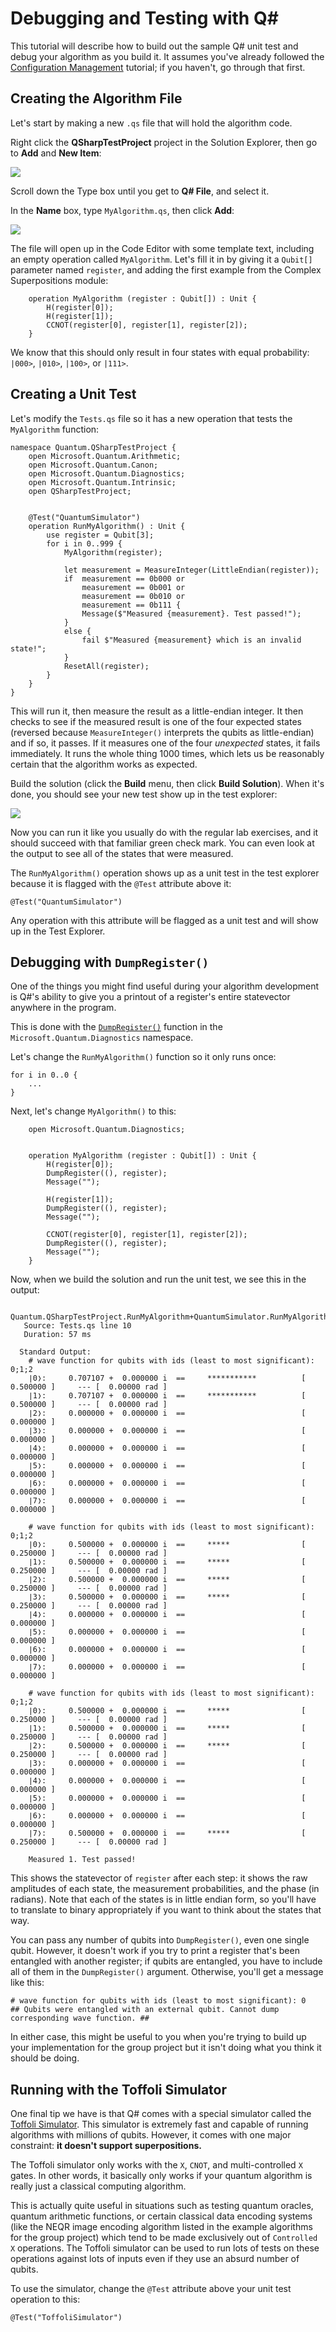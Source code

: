 ﻿# Debugging and Testing with Q#

This tutorial will describe how to build out the sample Q# unit test and debug your algorithm as you build it.
It assumes you've already followed the [Configuration Management](./CM.md) tutorial; if you haven't, go through that first.


## Creating the Algorithm File

Let's start by making a new `.qs` file that will hold the algorithm code.

Right click the **QSharpTestProject** project in the Solution Explorer, then go to **Add** and **New Item**:

![](./images/qs-1.png)

Scroll down the Type box until you get to **Q# File**, and select it.

In the **Name** box, type `MyAlgorithm.qs`, then click **Add**:

![](./images/qs-2.png)

The file will open up in the Code Editor with some template text, including an empty operation called `MyAlgorithm`.
Let's fill it in by giving it a `Qubit[]` parameter named `register`, and adding the first example from the Complex Superpositions module:

```
    operation MyAlgorithm (register : Qubit[]) : Unit {
        H(register[0]);
        H(register[1]);
        CCNOT(register[0], register[1], register[2]);
    }
```

We know that this should only result in four states with equal probability: `|000>`, `|010>`, `|100>`, or `|111>`.


## Creating a Unit Test

Let's modify the `Tests.qs` file so it has a new operation that tests the `MyAlgorithm` function:

```
namespace Quantum.QSharpTestProject {
    open Microsoft.Quantum.Arithmetic;
    open Microsoft.Quantum.Canon;
    open Microsoft.Quantum.Diagnostics;
    open Microsoft.Quantum.Intrinsic;
    open QSharpTestProject;

    
    @Test("QuantumSimulator")
    operation RunMyAlgorithm() : Unit {
        use register = Qubit[3];
        for i in 0..999 {
            MyAlgorithm(register);
        
            let measurement = MeasureInteger(LittleEndian(register));
            if  measurement == 0b000 or
                measurement == 0b001 or
                measurement == 0b010 or
                measurement == 0b111 {
                Message($"Measured {measurement}. Test passed!");
            }
            else {
                fail $"Measured {measurement} which is an invalid state!";
            }
            ResetAll(register);
        }
    }
}
```

This will run it, then measure the result as a little-endian integer.
It then checks to see if the measured result is one of the four expected states (reversed because `MeasureInteger()` interprets the qubits as little-endian) and if so, it passes.
If it measures one of the four *unexpected* states, it fails immediately.
It runs the whole thing 1000 times, which lets us be reasonably certain that the algorithm works as expected.

Build the solution (click the **Build** menu, then click **Build Solution**).
When it's done, you should see your new test show up in the test explorer:

![](./images/qs-3.png)

Now you can run it like you usually do with the regular lab exercises, and it should succeed with that familiar green check mark.
You can even look at the output to see all of the states that were measured.

The `RunMyAlgorithm()` operation shows up as a unit test in the test explorer because it is flagged with the `@Test` attribute above it:

```
@Test("QuantumSimulator")
```

Any operation with this attribute will be flagged as a unit test and will show up in the Test Explorer.


## Debugging with `DumpRegister()`

One of the things you might find useful during your algorithm development is Q#'s ability to give you a printout of a register's entire statevector anywhere in the program.

This is done with the [`DumpRegister()`](https://docs.microsoft.com/en-us/qsharp/api/qsharp/microsoft.quantum.diagnostics.dumpregister) function in the `Microsoft.Quantum.Diagnostics` namespace.

Let's change the `RunMyAlgorithm()` function so it only runs once:

```
for i in 0..0 {
    ...
}
```

Next, let's change `MyAlgorithm()` to this:

```
    open Microsoft.Quantum.Diagnostics;


    operation MyAlgorithm (register : Qubit[]) : Unit {
        H(register[0]);
        DumpRegister((), register);
        Message("");

        H(register[1]);
        DumpRegister((), register);
        Message("");

        CCNOT(register[0], register[1], register[2]);
        DumpRegister((), register);
        Message("");
    }
```

Now, when we build the solution and run the unit test, we see this in the output:

```
﻿ Quantum.QSharpTestProject.RunMyAlgorithm+QuantumSimulator.RunMyAlgorithm
   Source: Tests.qs line 10
   Duration: 57 ms

  Standard Output: 
    # wave function for qubits with ids (least to most significant): 0;1;2
    ∣0❭:	 0.707107 +  0.000000 i	 == 	***********          [ 0.500000 ]     --- [  0.00000 rad ]
    ∣1❭:	 0.707107 +  0.000000 i	 == 	***********          [ 0.500000 ]     --- [  0.00000 rad ]
    ∣2❭:	 0.000000 +  0.000000 i	 == 	                     [ 0.000000 ]                   
    ∣3❭:	 0.000000 +  0.000000 i	 == 	                     [ 0.000000 ]                   
    ∣4❭:	 0.000000 +  0.000000 i	 == 	                     [ 0.000000 ]                   
    ∣5❭:	 0.000000 +  0.000000 i	 == 	                     [ 0.000000 ]                   
    ∣6❭:	 0.000000 +  0.000000 i	 == 	                     [ 0.000000 ]                   
    ∣7❭:	 0.000000 +  0.000000 i	 == 	                     [ 0.000000 ]                   
    
    # wave function for qubits with ids (least to most significant): 0;1;2
    ∣0❭:	 0.500000 +  0.000000 i	 == 	*****                [ 0.250000 ]     --- [  0.00000 rad ]
    ∣1❭:	 0.500000 +  0.000000 i	 == 	*****                [ 0.250000 ]     --- [  0.00000 rad ]
    ∣2❭:	 0.500000 +  0.000000 i	 == 	*****                [ 0.250000 ]     --- [  0.00000 rad ]
    ∣3❭:	 0.500000 +  0.000000 i	 == 	*****                [ 0.250000 ]     --- [  0.00000 rad ]
    ∣4❭:	 0.000000 +  0.000000 i	 == 	                     [ 0.000000 ]                   
    ∣5❭:	 0.000000 +  0.000000 i	 == 	                     [ 0.000000 ]                   
    ∣6❭:	 0.000000 +  0.000000 i	 == 	                     [ 0.000000 ]                   
    ∣7❭:	 0.000000 +  0.000000 i	 == 	                     [ 0.000000 ]                   
    
    # wave function for qubits with ids (least to most significant): 0;1;2
    ∣0❭:	 0.500000 +  0.000000 i	 == 	*****                [ 0.250000 ]     --- [  0.00000 rad ]
    ∣1❭:	 0.500000 +  0.000000 i	 == 	*****                [ 0.250000 ]     --- [  0.00000 rad ]
    ∣2❭:	 0.500000 +  0.000000 i	 == 	*****                [ 0.250000 ]     --- [  0.00000 rad ]
    ∣3❭:	 0.000000 +  0.000000 i	 == 	                     [ 0.000000 ]                   
    ∣4❭:	 0.000000 +  0.000000 i	 == 	                     [ 0.000000 ]                   
    ∣5❭:	 0.000000 +  0.000000 i	 == 	                     [ 0.000000 ]                   
    ∣6❭:	 0.000000 +  0.000000 i	 == 	                     [ 0.000000 ]                   
    ∣7❭:	 0.500000 +  0.000000 i	 == 	*****                [ 0.250000 ]     --- [  0.00000 rad ]
    
    Measured 1. Test passed!
```

This shows the statevector of `register` after each step: it shows the raw amplitudes of each state, the measurement probabilities, and the phase (in radians).
Note that each of the states is in little endian form, so you'll have to translate to binary appropriately if you want to think about the states that way.

You can pass any number of qubits into `DumpRegister()`, even one single qubit.
However, it doesn't work if you try to print a register that's been entangled with another register; if qubits are entangled, you have to include all of them in the `DumpRegister()` argument.
Otherwise, you'll get a message like this:

```
# wave function for qubits with ids (least to most significant): 0
## Qubits were entangled with an external qubit. Cannot dump corresponding wave function. ##
```

In either case, this might be useful to you when you're trying to build up your implementation for the group project but it isn't doing what you think it should be doing.


## Running with the Toffoli Simulator

One final tip we have is that Q# comes with a special simulator called the [Toffoli Simulator](https://docs.microsoft.com/en-us/azure/quantum/user-guide/machines/toffoli-simulator).
This simulator is extremely fast and capable of running algorithms with millions of qubits.
However, it comes with one major constraint: **it doesn't support superpositions.**

The Toffoli simulator only works with the `X`, `CNOT`, and multi-controlled `X` gates.
In other words, it basically only works if your quantum algorithm is really just a classical computing algorithm.

This is actually quite useful in situations such as testing quantum oracles, quantum arithmetic functions, or certain classical data encoding systems (like the NEQR image encoding algorithm listed in the example algorithms for the group project) which tend to be made exclusively out of `Controlled X` operations.
The Toffoli simulator can be used to run lots of tests on these operations against lots of inputs even if they use an absurd number of qubits.

To use the simulator, change the `@Test` attribute above your unit test operation to this:

```
@Test("ToffoliSimulator")
```

